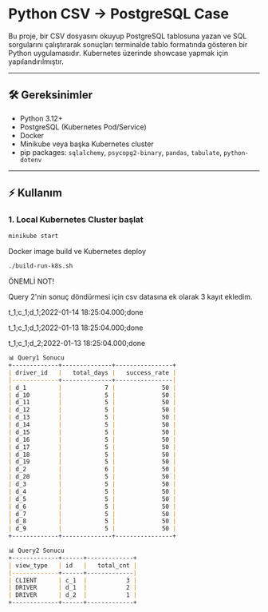 # Python CSV → PostgreSQL Case

Bu proje, bir CSV dosyasını okuyup PostgreSQL tablosuna yazan ve SQL sorgularını çalıştırarak sonuçları terminalde tablo formatında gösteren bir Python uygulamasıdır. Kubernetes üzerinde showcase yapmak için yapılandırılmıştır.

---

## 🛠️ Gereksinimler

- Python 3.12+
- PostgreSQL (Kubernetes Pod/Service)
- Docker
- Minikube veya başka Kubernetes cluster
- pip packages: `sqlalchemy`, `psycopg2-binary`, `pandas`, `tabulate`, `python-dotenv`

---

## ⚡ Kullanım

### 1. Local Kubernetes Cluster başlat
```bash
minikube start
```

Docker image build ve Kubernetes deploy

```bash
./build-run-k8s.sh
```

ÖNEMLİ NOT!

Query 2'nin sonuç döndürmesi için csv datasına ek olarak 3 kayıt ekledim.

t_1;c_1;d_1;2022-01-14 18:25:04.000;done

t_1;c_1;d_1;2022-01-13 18:25:04.000;done

t_1;c_1;d_2;2022-01-13 18:25:04.000;done



```markdown
📊 Query1 Sonucu
+-------------+--------------+----------------+
| driver_id   |   total_days |   success_rate |
|-------------+--------------+----------------|
| d_1         |            7 |             50 |
| d_10        |            5 |             50 |
| d_11        |            5 |             50 |
| d_12        |            5 |             50 |
| d_13        |            5 |             50 |
| d_14        |            5 |             50 |
| d_15        |            5 |             50 |
| d_16        |            5 |             50 |
| d_17        |            5 |             50 |
| d_18        |            5 |             50 |
| d_19        |            5 |             50 |
| d_2         |            6 |             50 |
| d_20        |            5 |             50 |
| d_3         |            5 |             50 |
| d_4         |            5 |             50 |
| d_5         |            5 |             50 |
| d_6         |            5 |             50 |
| d_7         |            5 |             50 |
| d_8         |            5 |             50 |
| d_9         |            5 |             50 |
+-------------+--------------+----------------+
```


```markdown
📊 Query2 Sonucu
+-------------+------+-------------+
| view_type   | id   |   total_cnt |
|-------------+------+-------------|
| CLIENT      | c_1  |           3 |
| DRIVER      | d_1  |           2 |
| DRIVER      | d_2  |           1 |
+-------------+------+-------------+
```